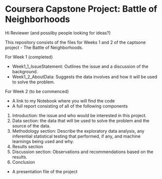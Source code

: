 # Coursera Capstone Project: Battle of Neighborhoods
Hi Reviewer (and possilby people looking for ideas?)

This repository consists of the files for Weeks 1 and 2 of the captsone project - The Battle of Neighborhoods. 

For Week 1 (completed)
- Week1_1_IssueStatement: Outlines the issue and a discussion of the background.
- Week1_2_AboutData: Suggests the data involves and how it will be used to solve the problem. 

For Week 2 (to be commenced)
- A link to my Notebook where you will find the code
- A full report consisting of all of the following components

1. Introduction: the issue and who would be interested in this project.
2. Data section: the data that will be used to solve the problem and the source of the data.
3. Methodology section: Describe the exploratory data analysis, any inferential statistical testing that performed, if any, and machine learnings being used and why.
4. Results section
5. Discussion section: Observations and recommendations based on the results.
6. Conclusion

- A presentation file of the project
